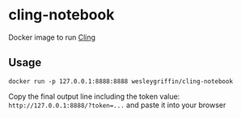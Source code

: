 # cling-notebook

Docker image to run [Cling](https://github.com/QuantStack/xeus-cling)

## Usage

```
docker run -p 127.0.0.1:8888:8888 wesleygriffin/cling-notebook
```

Copy the final output line including the token value:
`http://127.0.0.1:8888/?token=...` and paste it into your browser

